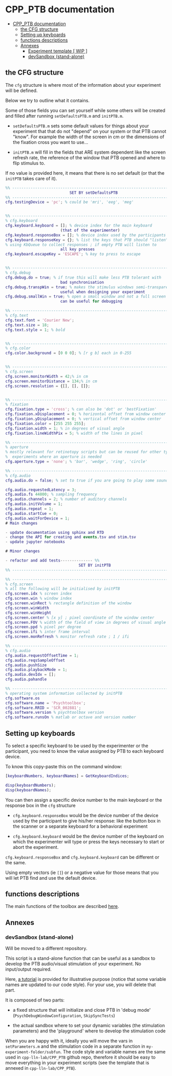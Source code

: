 # CPP_PTB documentation

<!-- lint disable -->

<!-- TOC -->

-   [CPP_PTB documentation](#cpp_ptb-documentation)
    -   [the CFG structure](#the-cfg-structure)
    -   [Setting up keyboards](#setting-up-keyboards)
    -   [functions descriptions](#functions-descriptions)
    -   [Annexes](#annexes)
        -   [Experiment template [ WIP ]](#experiment-template--wip-)
        -   [devSandbox (stand-alone)](#devsandbox-stand-alone)

<!-- /TOC -->

<!-- lint enable -->

## the CFG structure

The `cfg` structure is where most of the information about your experiment will
be defined.

Below we try to outline what it contains.

Some of those fields you can set yourself while some others will be created and
filled after running `setDefaultsPTB.m` and `initPTB.m`.

-   `setDefaultsPTB.m` sets some default values for things about your experiment
    that that do not "depend" on your system or that PTB cannot "know". For
    example the width of the screen in cm or the dimensions of the fixation
    cross you want to use...

-   `initPTB.m` will fill in the fields that ARE system dependent like the
    screen refresh rate, the reference of the window that PTB opened and where
    to flip stimulus to.

If no value is provided here, it means that there is no set default (or that the
`initPTB` takes care of it).

```matlab
%% -------------------------------------------------------------------------- %%
							SET BY setDefaultsPTB
%% -------------------------------------------------------------------------- %%
cfg.testingDevice = 'pc'; % could be 'mri', 'eeg', 'meg'


%% -------------------------------------------------------------------------- %%
% cfg.keyboard
cfg.keyboard.keyboard = []; % device index for the main keyboard
						(that of the experimenter)
cfg.keyboard.responseBox = []; % device index used by the participants
cfg.keyboard.responseKey = {}; % list the keys that PTB should "listen" to when
% using KbQueue to collect responses ; if empty PTB will listen to
						all key presses
cfg.keyboard.escapeKey = 'ESCAPE'; % key to press to escape


%% -------------------------------------------------------------------------- %%
% cfg.debug
cfg.debug.do = true; % if true this will make less PTB tolerant with
						bad synchronisation
cfg.debug.transpWin = true; % makes the stimulus windows semi-transparent:
						useful when designing your experiment
cfg.debug.smallWin = true; % open a small window and not a full screen window ;
                    	can be useful for debugging

%% -------------------------------------------------------------------------- %%
% cfg.text
cfg.text.font = 'Courier New';
cfg.text.size = 18;
cfg.text.style = 1; % bold


%% -------------------------------------------------------------------------- %%
% cfg.color
cfg.color.background = [0 0 0]; % [r g b] each in 0-255


%% -------------------------------------------------------------------------- %%
% cfg.screen
cfg.screen.monitorWidth = 42;% in cm
cfg.screen.monitorDistance = 134;% in cm
cfg.screen.resolution = {[], [], []};


%% -------------------------------------------------------------------------- %%
% fixation
cfg.fixation.type = 'cross'; % can also be 'dot' or 'bestFixation'
cfg.fixation.xDisplacement = 0; % horizontal offset from window center
cfg.fixation.yDisplacement = 0; % vertical offset from window center
cfg.fixation.color = [255 255 255];
cfg.fixation.width = 1; % in degrees of visual angle
cfg.fixation.lineWidthPix = 5; % width of the lines in pixel

%% -------------------------------------------------------------------------- %%
% aperture
% mostly relevant for retinotopy scripts but can be reused for other types of
%  experiments where an aperture is needed
cfg.aperture.type = 'none'; % 'bar', 'wedge', 'ring', 'circle'

%% -------------------------------------------------------------------------- %%
% cfg.audio
cfg.audio.do = false; % set to true if you are going to play some sounds

cfg.audio.requestedLatency = 3;
cfg.audio.fs 44800; % sampling frequency
cfg.audio.channels = 2; % number of auditory channels
cfg.audio.initVolume = 1;
cfg.audio.repeat = 1;
cfg.audio.startCue = 0;
cfg.audio.waitForDevice = 1;
# Main changes

- update documentation using sphinx and RTD
- change the API for creating and events.tsv and stim.tsv
- update jupyter notebooks

# Minor changes

- refactor and add tests-------------- %%
								SET BY initPTB
%% -------------------------------------------------------------------------- %%

%% -------------------------------------------------------------------------- %%
% cfg.screen
% all the following will be initialised by initPTB
cfg.screen.idx % screen index
cfg.screen.win % window index
cfg.screen.winRect % rectangle definition of the window
cfg.screen.winWidth
cfg.screen.winHeight
cfg.screen.center % [x y] ; pixel coordinate of the window center
cfg.screen.FOV % width of the field of view in degrees of visual angle
cfg.screen.ppd % pixel per degree
cfg.screen.ifi % inter frame interval
cfg.screen.monRefresh % monitor refresh rate ; 1 / ifi

%% -------------------------------------------------------------------------- %%
% cfg.audio
cfg.audio.requestOffsetTime = 1;
cfg.audio.reqsSampleOffset
cfg.audio.pushSize
cfg.audio.playbackMode = 1;
cfg.audio.devIdx = [];
cfg.audio.pahandle

%% -------------------------------------------------------------------------- %%
% operating system information collected by initPTB
cfg.software.os
cfg.software.name = 'Psychtoolbox';
cfg.software.RRID = 'SCR_002881';
cfg.software.version % psychtoolbox version
cfg.software.runsOn % matlab or octave and version number
```

## Setting up keyboards

To select a specific keyboard to be used by the experimenter or the participant,
you need to know the value assigned by PTB to each keyboard device.

To know this copy-paste this on the command window:

```matlab
[keyboardNumbers, keyboardNames] = GetKeyboardIndices;

disp(keyboardNumbers);
disp(keyboardNames);
```

You can then assign a specific device number to the main keyboard or the
response box in the `cfg` structure

-   `cfg.keyboard.responseBox` would be the device number of the device used by
    the participant to give his/her response: like the button box in the scanner
    or a separate keyboard for a behavioral experiment

-   `cfg.keyboard.keyboard` would be the device number of the keyboard on which
    the experimenter will type or press the keys necessary to start or abort the
    experiment.

`cfg.keyboard.responseBox` and `cfg.keyboard.keyboard` can be different or the
same.

Using empty vectors (ie `[]`) or a negative value for those means that you will
let PTB find and use the default device.

## functions descriptions

The main functions of the toolbox are described
[here](./10-functions-description.md).

## Annexes


### devSandbox (stand-alone)

Will be moved to a different repository.

This script is a stand-alone function that can be useful as a sandbox to develop
the PTB audio/visual stimulation of your experiment. No input/output required.

Here, [a tutorial](https://peterscarfe.com/contrastgratingdemo.html) is
provided for illustrative purpose (notice that some variable names are updated
to our code style). For your use, you will delete that part.

It is composed of two parts:

-   a fixed structure that will initialize and close PTB in 'debug mode'
    (`PsychDebugWindowConfiguration`, `SkipSyncTests`)

-   the actual sandbox where to set your dynamic variables (the stimulation
    parameters) and the 'playground' where to develop the stimulation code

When you are happy with it, ideally you will move the vars in `setParameters.m`
and the stimulation code in a separate function in
`my-experiment-folder/subfun`. The code style and variable names are the same
used in `cpp-lln-lab/CPP_PTB` github repo, therefore it should be easy to move
everything in your experiment scripts (see the template that is annexed in
`cpp-lln-lab/CPP_PTB`).
